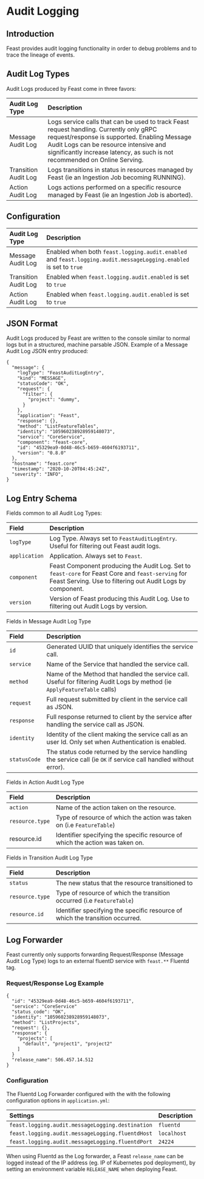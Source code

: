 # Audit Logging

## Introduction

Feast provides audit logging functionality in order to debug problems and to trace the lineage of events.

## Audit Log Types

Audit Logs produced by Feast come in three favors:

| Audit Log Type | Description |
| :--- | :--- |
| Message Audit Log | Logs service calls that can be used to track Feast request handling. Currently only gRPC request/response is supported. Enabling Message Audit Logs can be resource intensive and significantly increase latency, as such is not recommended on Online Serving. |
| Transition Audit Log | Logs transitions in status in resources managed by Feast \(ie an Ingestion Job becoming RUNNING\). |
| Action Audit Log | Logs actions performed on a specific resource managed by Feast \(ie an Ingestion Job is aborted\). |

## Configuration

| Audit Log Type | Description |
| :--- | :--- |
| Message Audit Log | Enabled when both `feast.logging.audit.enabled` and `feast.logging.audit.messageLogging.enabled` is set to `true` |
| Transition Audit Log | Enabled when `feast.logging.audit.enabled` is set to `true` |
| Action Audit Log | Enabled when `feast.logging.audit.enabled` is set to `true` |

## JSON Format

Audit Logs produced by Feast are written to the console similar to normal logs but in a structured, machine parsable JSON. Example of a Message Audit Log JSON entry produced:

```text
{
  "message": {
    "logType": "FeastAuditLogEntry",
    "kind": "MESSAGE",
    "statusCode": "OK",
    "request": {
      "filter": {
        "project": "dummy",
      }
    },
    "application": "Feast",
    "response": {},
    "method": "ListFeatureTables",
    "identity": "105960238928959148073",
    "service": "CoreService",
    "component": "feast-core",
    "id": "45329ea9-0d48-46c5-b659-4604f6193711",
    "version": "0.8.0"
  },
  "hostname": "feast.core"
  "timestamp": "2020-10-20T04:45:24Z",
  "severity": "INFO",
}
```

## Log Entry Schema

Fields common to all Audit Log Types:

| Field | Description |
| :--- | :--- |
| `logType` | Log Type. Always set to `FeastAuditLogEntry`. Useful for filtering out Feast audit logs. |
| `application` | Application. Always set to `Feast`. |
| `component` | Feast Component producing the Audit Log. Set to `feast-core` for Feast Core and `feast-serving` for Feast Serving. Use to filtering out Audit Logs by component. |
| `version` | Version of Feast producing this Audit Log. Use to filtering out Audit Logs by version. |

Fields in Message Audit Log Type

| Field | Description |
| :--- | :--- |
| `id` | Generated UUID that uniquely identifies the service call. |
| `service` | Name of the Service that handled the service call. |
| `method` | Name of the Method that handled the service call. Useful for filtering Audit Logs by method \(ie `ApplyFeatureTable` calls\) |
| `request` | Full request submitted by client in the service call as JSON. |
| `response` | Full response returned to client by the service after handling the service call as JSON. |
| `identity` | Identity of the client making the service call as an user Id. Only set when Authentication is enabled. |
| `statusCode` | The status code returned by the service handling the service call \(ie `OK` if service call handled without error\). |

Fields in Action Audit Log Type

| Field | Description |
| :--- | :--- |
| `action` | Name of the action taken on the resource. |
| `resource.type` | Type of resource of which the action was taken on \(i.e `FeatureTable`\) |
| resource.id | Identifier specifying the specific resource of which the action was taken on. |

Fields in Transition Audit Log Type

| Field | Description |
| :--- | :--- |
| `status` | The new status that the resource transitioned to |
| `resource.type` | Type of resource of which the transition occurred \(i.e `FeatureTable`\) |
| `resource.id` | Identifier specifying the specific resource of which the transition occurred. |

## Log Forwarder

Feast currently only supports forwarding Request/Response \(Message Audit Log Type\) logs to an external fluentD service with `feast.**` Fluentd tag.

### Request/Response Log Example

```text
{
  "id": "45329ea9-0d48-46c5-b659-4604f6193711",
  "service": "CoreService"
  "status_code": "OK",
  "identity": "105960238928959148073",
  "method": "ListProjects",
  "request": {},
  "response": {
    "projects": [
      "default", "project1", "project2"
    ]
  }
  "release_name": 506.457.14.512
}
```

### Configuration

The Fluentd Log Forwarder configured with the with the following configuration options in `application.yml`:

| Settings | Description |
| :--- | :--- |
| `feast.logging.audit.messageLogging.destination` | `fluentd` |
| `feast.logging.audit.messageLogging.fluentdHost` | `localhost` |
| `feast.logging.audit.messageLogging.fluentdPort` | `24224` |

When using Fluentd as the Log forwarder, a Feast `release_name` can be logged instead of the IP address \(eg. IP of Kubernetes pod deployment\), by setting an environment variable `RELEASE_NAME` when deploying Feast.

